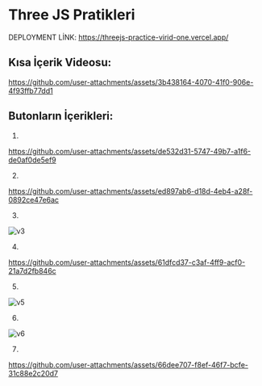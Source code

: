 # Three JS Pratikleri 

DEPLOYMENT LİNK: https://threejs-practice-virid-one.vercel.app/ 

## Kısa İçerik Videosu:



https://github.com/user-attachments/assets/3b438164-4070-41f0-906e-4f93ffb77dd1



## Butonların İçerikleri:

1. 
   
https://github.com/user-attachments/assets/de532d31-5747-49b7-a1f6-de0af0de5ef9


2.  
   

https://github.com/user-attachments/assets/ed897ab6-d18d-4eb4-a28f-0892ce47e6ac



3.  
![v3](https://github.com/user-attachments/assets/04903d25-633b-4cf6-ae93-dde7ffdcad04)


4.  


https://github.com/user-attachments/assets/61dfcd37-c3af-4ff9-acf0-21a7d2fb846c



5.   
  ![v5](https://github.com/user-attachments/assets/cb080383-7bad-4460-9e03-65a9a9b4d5fd)


6. 
![v6](https://github.com/user-attachments/assets/b7c7734d-a558-4152-a432-7ba728e8a365)


7.  


https://github.com/user-attachments/assets/66dee707-f8ef-46f7-bcfe-31c88e2c20d7


